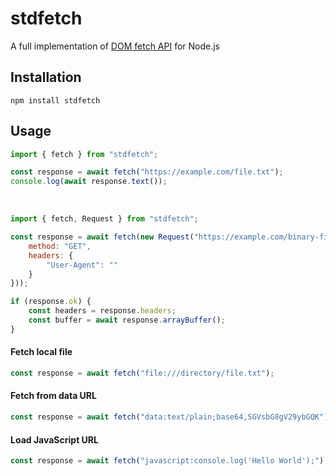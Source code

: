 # stdfetch
A full implementation of <a href="https://developer.mozilla.org/en-US/docs/Web/API/Fetch_API">DOM fetch API</a> for Node.js

## Installation
```
npm install stdfetch
```
## Usage
```javascript
import { fetch } from "stdfetch";

const response = await fetch("https://example.com/file.txt");
console.log(await response.text());
```
<br />

```javascript
import { fetch, Request } from "stdfetch";

const response = await fetch(new Request("https://example.com/binary-file", {
	method: "GET",
	headers: {
		"User-Agent": ""
	}
}));

if (response.ok) {
	const headers = response.headers;
	const buffer = await response.arrayBuffer();
}
```
#### Fetch local file
```javascript
const response = await fetch("file:///directory/file.txt");
```
#### Fetch from data URL
```javascript
const response = await fetch("data:text/plain;base64,SGVsbG8gV29ybGQK");
```
#### Load JavaScript URL
```javascript
const response = await fetch("javascript:console.log('Hello World');");
```
